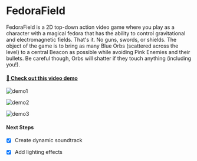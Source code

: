 # FedoraField

FedoraField is a 2D top-down action video game where you play as a character with a magical fedora that has the ability to control gravitational and electromagnetic fields. That's it. No guns, swords, or shields. The object of the game is to bring as many Blue Orbs (scattered across the level) to a central Beacon as possible while avoiding Pink Enemies and their bullets. Be careful though, Orbs will shatter if they touch anything (including you!).

#### [:tophat: Check out this video demo](https://www.youtube.com/watch?v=AVeP0ea5FU4)

![demo1](https://github.com/janakitti/FedoraField/blob/main/demo_assets/demo1.gif)

![demo2](https://github.com/janakitti/FedoraField/blob/main/demo_assets/demo2.gif)

![demo3](https://github.com/janakitti/FedoraField/blob/main/demo_assets/demo3.gif)

#### Next Steps

- [x] Create dynamic soundtrack
- [x] Add lighting effects

